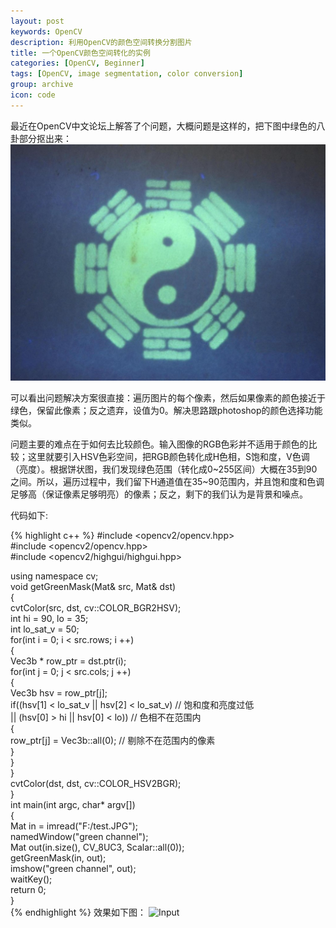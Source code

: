 ```yaml
---
layout: post
keywords: OpenCV
description: 利用OpenCV的颜色空间转换分割图片
title: 一个OpenCV颜色空间转化的实例
categories: [OpenCV, Beginner]
tags: [OpenCV, image segmentation, color conversion]
group: archive
icon: code
---
```

最近在OpenCV中文论坛上解答了个问题，大概问题是这样的，把下图中绿色的八卦部分抠出来：
![Input](/image/bagua_input.JPG)

可以看出问题解决方案很直接：遍历图片的每个像素，然后如果像素的颜色接近于绿色，保留此像素；反之遗弃，设值为0。解决思路跟photoshop的颜色选择功能类似。

问题主要的难点在于如何去比较颜色。输入图像的RGB色彩并不适用于颜色的比较；这里就要引入HSV色彩空间，把RGB颜色转化成H色相，S饱和度，V色调（亮度）。根据饼状图，我们发现绿色范围（转化成0~255区间）大概在35到90之间。所以，遍历过程中，我们留下H通道值在35~90范围内，并且饱和度和色调足够高（保证像素足够明亮）的像素；反之，剩下的我们认为是背景和噪点。

代码如下:

{% highlight c++ %}
#include <opencv2/opencv.hpp>  
#include <opencv2/opencv.hpp>  
#include <opencv2/highgui/highgui.hpp>  
  
using namespace cv;  
void getGreenMask(Mat& src, Mat& dst)  
{  
    cvtColor(src, dst, cv::COLOR_BGR2HSV);  
    int hi = 90, lo = 35;  
    int lo_sat_v = 50;  
    for(int i = 0; i < src.rows; i ++)  
    {  
        Vec3b * row_ptr = dst.ptr<Vec3b>(i);  
        for(int j = 0; j < src.cols; j ++)  
        {  
            Vec3b hsv = row_ptr[j];  
            if((hsv[1] < lo_sat_v || hsv[2] < lo_sat_v) // 饱和度和亮度过低  
                || (hsv[0] > hi || hsv[0] < lo))        // 色相不在范围内  
            {  
                row_ptr[j] = Vec3b::all(0);             // 剔除不在范围内的像素  
            }  
        }  
    }  
    cvtColor(dst, dst, cv::COLOR_HSV2BGR);  
}  
int main(int argc, char* argv[])  
{  
    Mat in = imread("F:/test.JPG");  
    namedWindow("green channel");  
    Mat out(in.size(), CV_8UC3, Scalar::all(0));  
    getGreenMask(in, out);  
    imshow("green channel", out);  
    waitKey();  
    return 0;  
}  
{% endhighlight %}
效果如下图：
![Input]({{site:url}}/image/bagua_output.JPG)